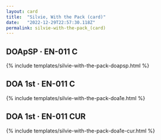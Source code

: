 ```yaml
---
layout: card
title:  "Silvie, With the Pack (card)"
date:   "2022-12-29T22:57:30.118Z"
permalink: silvie-with-the-pack_(card)
---
```


## DOApSP &middot; EN-011 C

{% include templates/silvie-with-the-pack-doapsp.html %}


## DOA 1st &middot; EN-011 C

{% include templates/silvie-with-the-pack-doa1e.html %}


## DOA 1st &middot; EN-011 CUR

{% include templates/silvie-with-the-pack-doa1e-cur.html %}
